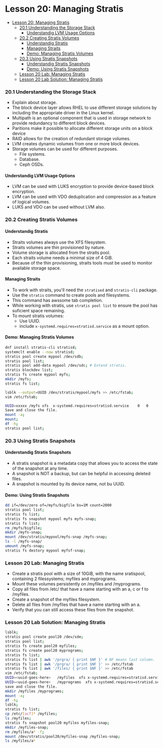 # Lesson 20: Managing Stratis

- [Lesson 20: Managing Stratis](#lesson-20-managing-stratis)
    - [20.1 Understanding the Storage Stack](#201-understanding-the-storage-stack)
      - [Understandig LVM Usage Options](#understandig-lvm-usage-options)
    - [20.2 Creating Stratis Volumes](#202-creating-stratis-volumes)
      - [Understandig Stratis](#understandig-stratis)
      - [Managing Straits](#managing-straits)
      - [Demo: Managing Stratis Volumes](#demo-managing-stratis-volumes)
    - [20.3 Using Stratis Snapshots](#203-using-stratis-snapshots)
      - [Understandig Stratis Snapshots](#understandig-stratis-snapshots)
      - [Demo: Using Stratis Snapshots](#demo-using-stratis-snapshots)
    - [Lesson 20 Lab: Managing Stratis](#lesson-20-lab-managing-stratis)
    - [Lesson 20 Lab Solution: Managing Stratis](#lesson-20-lab-solution-managing-stratis)

### 20.1 Understanding the Storage Stack

- Explain about storage.
- The block device layer allows RHEL to use different storage solutions by including the appropriate driver in the Linux kernel.
- Multipath is an optional component that is used in storage network to provide redundancy to different block devices.
- Paritions make it possible to allocate different storage units on a block device
- RAID allows for the creation of redundant storage volumes.
- LVM creates dynamic volumes from one or more block devices.
- Storage volumes can be used for different purposes.
  - File systems.
  - Database.
  - Ceph OSDs.

#### Understandig LVM Usage Options

- LVM can be used with LUKS encryption to provide device-based block encryption.
- LVM can be used with VDO deduplication and compression as a feature of logical volumes.
- LUKS and VDO can be used without LVM also.

### 20.2 Creating Stratis Volumes

#### Understandig Stratis

- Straits volumes always use the XFS filesystem.
- Straits volumes are thin provisioned by nature.
- Volume storage is allocated from the straits pool.
- Each straits volume needs a minimal size of 4 GiB.
- Because of the thin provisioning, straits tools must be used to monitor available storage space.

#### Managing Straits

- To work with straits, you'll need the `stratised` and `stratis-cli` package.
- Use the `stratis` command to create pools and filesystems.
- This command has awssome tab completion.
- While working with stratis, use `stratis pool list` to ensure the pool has suficient space remaining.
- To mount stratis volumes:
  - Use UUID.
  - include `x-systemd.requires=stratisd.service` as a mount option.

#### Demo: Managing Stratis Volumes

```bash
dnf install stratis-cli stratisd;
systemclt enable --now stratisd;
stratis pool create mypool /dev/sdb;
stratis pool list;
stratis pool add-data mypool /dev/sdc; # Extend stratis. 
stratis blockdev list;
stratis fs create mypool myfs;
mkdir /myfs;
stratis fs list;

lsblk --output=UUID /dev/stratis/mypool/myfs >> /etc/fstab;
vim /etc/fstab;

UUID=xxxxx /myfs xfs  x-systemd.requires=stratisd.service    0   0
Save and close the file.
mount -a;
mount;
df -h;
stratis pool list;
```

### 20.3 Using Stratis Snapshots

#### Understandig Stratis Snapshots

- A stratis snapshot is a metadata copy that allows you to access the state of the snapshot at any time.
- A snapshot is NOT a backup, but can be helpful in accessing deleted files.
- A snapshot is mounted by its device name, not bu UUID.

#### Demo: Using Stratis Snapshots

```bash
dd if=/dev/zero of=/myfs/bigfile bs=1M count=2000
stratis pool list;
stratis fs list;
stratis fs snapshot mypool myfs myfs-snap;
stratis fs list;
rm /myfs/bigfile;
mkdir /myfs-snap;
mount /dev/stratis/mypool/myfs-snap /myfs-snap;
ls -l /myfs-snap/
umount /myfs-snap;
stratis fs destory mypool myfsf-snap;
```

### Lesson 20 Lab: Managing Stratis

- Create a stratis pool with a size of 10GiB, with the name sratispool, containing 2 filessystems; myfiles and myprograms.
- Mount these volumes persistently on /myfiles and /myprograms.
- Copy all files from /etc/ that have a name starting with an a, c or f to /myfiles.
- Create a snapshot of the myfiles filesystem.
- Delete all files from /myfiles that have a name starting with an a.
- Verify that you can still access these files from the snapshot.


### Lesson 20 Lab Solution: Managing Stratis

```bash
lsblk;
stratis pool create pool20 /dev/sde;
stratis pool list;
stratis fs create pool20 myfiles;
stratis fs create pool20 myprograms;
stratis fs list;
stratis fs list | awk '/prgra/ { print $NF }' # NF means last column.
stratis fs list | awk '/prgra/ { print $NF }' >> /etc/fstab
stratis fs list | awk '/files/ { print $NF }' >> /etc/fstab
vim /etc/fstab;
UUID=<uuid-goes-here>   /myfiles  xfs x-systemd.requires=stratisd.service    0   0
UUID=<uuid-goes-here>   /myprograms  xfs x-systemd.requires=stratisd.service    0   0
save and close the file.
mkdir /myfiles /myprograms;
mount -a;
df -h;
lsblk;
stratis fs list;
cp /etc/[acf]* /myfiles;
ls /myfiles;
stratis fs snapshot pool20 myfiles myfiles-snap;
mkdir /myfiles-snap;
rm /myfiles/a* -f;
mount /dev/stratis/pool20/myfiles-snap /myfiles-snap;
ls /myfiles/a*
```
